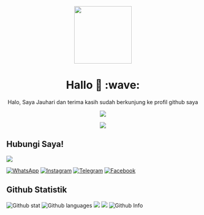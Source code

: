<p align="center">
<img src="https://avatars.githubusercontent.com/jauhariq" width="150" height="150"/>
</p>
<h1 align='center'>Hallo 👋 :wave:</h1>
<p align='center'>Halo, Saya Jauhari dan terima kasih sudah berkunjung ke profil github saya</p>
<p align="center">
<a href="//Instagram.com/kalimat2anime"><img align="center" src="https://cardivo.vercel.app/api?name=Jauhariq&description=Halo,%20saya%20Jauhari%20dan%20saya%20hanyalah%20manusia%20yang%20ingin%20berguna%20bagi%20manusia%20yang%20lain%20%F0%9F%91%8B&image=https://avatars.githubusercontent.com/jauhariq&usqp=CAU&backgroundColor=%23ecf0f1&instagram=@kalimat2anime&github=Jauhariq&pattern=ticTacToe&colorPattern=%23eaeaea&site=https://bit.ly/Animoneesan"/></a>
</p>
 
 
 <p align="center">
 <img src="https://komarev.com/ghpvc/?username=jauhariq&color=blue&label=Total Pengunjung Profil" />
 </p>

## Hubungi Saya!

<a href="https://github.com/Jauhariq"><img src="https://c.tenor.com/lcVf8ZIEn50AAAAC/smart-phone-cell-phone.gif"/></a>

[![WhatsApp](https://img.shields.io/badge/WhatsApp-25D366?style=for-the-badge&logo=whatsapp&logoColor=white)](https://wa.me/6283877698966)
[![Instagram](https://img.shields.io/badge/Instagram-pink?style=for-the-badge&logo=instagram&logoColor=red)](https://instagram.com/kalimat2anime)
[![Telegram](https://img.shields.io/badge/Telegram-blue?style=for-the-badge&logo=telegram&logoColor=white)](https://t.me/jauhariq)
[![Facebook](https://img.shields.io/badge/Facebook-9cf?style=for-the-badge&logo=facebook&logoColor=blue)](https://facebook.com/jauhari.afif7)

## Github Statistik
![Github stat](https://github-readme-stats.vercel.app/api?username=Jauhariq&theme=highcontrast&show_icons=true) 
![Github languages](https://github-readme-stats.vercel.app/api/top-langs/?username=Jauhariq&theme=great-gatsby)
![](http://github-profile-summary-cards.vercel.app/api/cards/repos-per-language?username=Jauhariq&theme=default)
![](http://github-profile-summary-cards.vercel.app/api/cards/most-commit-language?username=Jauhariq&theme=default)
![Github Info](https://github-profile-summary-cards.vercel.app/api/cards/profile-details?username=Jauhariq&theme=monokai)
